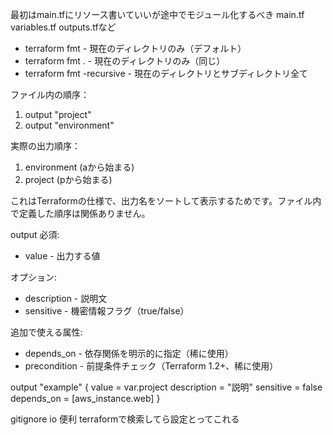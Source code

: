 最初はmain.tfにリソース書いていいが途中でモジュール化するべき
main.tf variables.tf outputs.tfなど

 - terraform fmt - 現在のディレクトリのみ（デフォルト）
  - terraform fmt . - 現在のディレクトリのみ（同じ）
  - terraform fmt -recursive - 現在のディレクトリとサブディレクトリ全て

  ファイル内の順序：
  1. output "project"
  2. output "environment"

  実際の出力順序：
  1. environment (aから始まる)
  2. project (pから始まる)

  これはTerraformの仕様で、出力名をソートして表示するためです。ファイル内で定義した順序は関係ありません。


output
   必須: 
  - value - 出力する値

  オプション:
  - description - 説明文
  - sensitive - 機密情報フラグ（true/false）

  追加で使える属性:
  - depends_on - 依存関係を明示的に指定（稀に使用）
  - precondition - 前提条件チェック（Terraform 1.2+、稀に使用）

  output "example" {
    value       = var.project
    description = "説明"
    sensitive   = false
    depends_on  = [aws_instance.web]
  }

  gitignore io 便利
  terraformで検索してら設定とってこれる